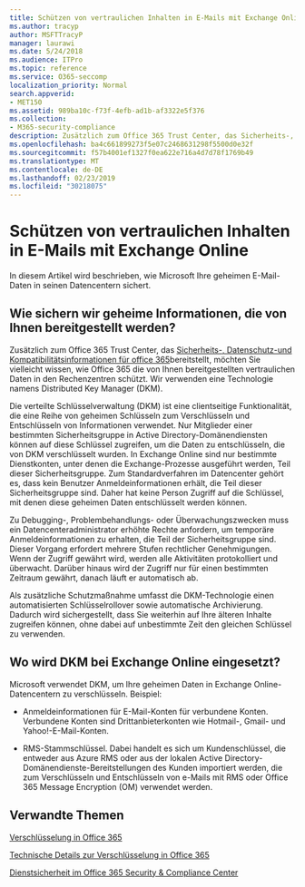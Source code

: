 ```yaml
---
title: Schützen von vertraulichen Inhalten in E-Mails mit Exchange Online
ms.author: tracyp
author: MSFTTracyP
manager: laurawi
ms.date: 5/24/2018
ms.audience: ITPro
ms.topic: reference
ms.service: O365-seccomp
localization_priority: Normal
search.appverid:
- MET150
ms.assetid: 989ba10c-f73f-4efb-ad1b-af3322e5f376
ms.collection:
- M365-security-compliance
description: Zusätzlich zum Office 365 Trust Center, das Sicherheits-, Datenschutz-und Kompatibilitätsinformationen für Office 365 bereitstellt, möchten Sie vielleicht wissen, wie Office 365 die von Ihnen bereitgestellten vertraulichen Daten in den Rechenzentren schützt. Wir verwenden eine Technologie namens Distributed Key Manager (DKM).
ms.openlocfilehash: ba4c661899273f5e07c2468631298f5500d0e32f
ms.sourcegitcommit: f57b4001ef1327f0ea622e716a4d7d78f1769b49
ms.translationtype: MT
ms.contentlocale: de-DE
ms.lasthandoff: 02/23/2019
ms.locfileid: "30218075"
---
```

# <a name="how-exchange-online-secures-your-email-secrets"></a>Schützen von vertraulichen Inhalten in E-Mails mit Exchange Online

In diesem Artikel wird beschrieben, wie Microsoft Ihre geheimen E-Mail-Daten in seinen Datencentern sichert.
  
## <a name="how-do-we-secure-secret-information-provided-by-you"></a>Wie sichern wir geheime Informationen, die von Ihnen bereitgestellt werden?

Zusätzlich zum Office 365 Trust Center, das [Sicherheits-, Datenschutz-und Kompatibilitätsinformationen für office 365](https://go.microsoft.com/fwlink/?linkid=874644)bereitstellt, möchten Sie vielleicht wissen, wie Office 365 die von Ihnen bereitgestellten vertraulichen Daten in den Rechenzentren schützt. Wir verwenden eine Technologie namens Distributed Key Manager (DKM).
  
Die verteilte Schlüsselverwaltung (DKM) ist eine clientseitige Funktionalität, die eine Reihe von geheimen Schlüsseln zum Verschlüsseln und Entschlüsseln von Informationen verwendet. Nur Mitglieder einer bestimmten Sicherheitsgruppe in Active Directory-Domänendiensten können auf diese Schlüssel zugreifen, um die Daten zu entschlüsseln, die von DKM verschlüsselt wurden. In Exchange Online sind nur bestimmte Dienstkonten, unter denen die Exchange-Prozesse ausgeführt werden, Teil dieser Sicherheitsgruppe. Zum Standardverfahren im Datencenter gehört es, dass kein Benutzer Anmeldeinformationen erhält, die Teil dieser Sicherheitsgruppe sind. Daher hat keine Person Zugriff auf die Schlüssel, mit denen diese geheimen Daten entschlüsselt werden können.
  
Zu Debugging-, Problembehandlungs- oder Überwachungszwecken muss ein Datencenteradministrator erhöhte Rechte anfordern, um temporäre Anmeldeinformationen zu erhalten, die Teil der Sicherheitsgruppe sind. Dieser Vorgang erfordert mehrere Stufen rechtlicher Genehmigungen. Wenn der Zugriff gewährt wird, werden alle Aktivitäten protokolliert und überwacht. Darüber hinaus wird der Zugriff nur für einen bestimmten Zeitraum gewährt, danach läuft er automatisch ab.
  
Als zusätzliche Schutzmaßnahme umfasst die DKM-Technologie einen automatisierten Schlüsselrollover sowie automatische Archivierung. Dadurch wird sichergestellt, dass Sie weiterhin auf Ihre älteren Inhalte zugreifen können, ohne dabei auf unbestimmte Zeit den gleichen Schlüssel zu verwenden.

  
## <a name="where-does-exchange-online-make-use-of-dkm"></a>Wo wird DKM bei Exchange Online eingesetzt?

Microsoft verwendet DKM, um Ihre geheimen Daten in Exchange Online-Datencentern zu verschlüsseln. Beispiel:
  
- Anmeldeinformationen für E-Mail-Konten für verbundene Konten. Verbundene Konten sind Drittanbieterkonten wie Hotmail-, Gmail- und Yahoo!-E-Mail-Konten.
    
- RMS-Stammschlüssel. Dabei handelt es sich um Kundenschlüssel, die entweder aus Azure RMS oder aus der lokalen Active Directory-Domänendienste-Bereitstellungen des Kunden importiert werden, die zum Verschlüsseln und Entschlüsseln von e-Mails mit RMS oder Office 365 Message Encryption (OM) verwendet werden.
    
## <a name="related-topics"></a>Verwandte Themen

[Verschlüsselung in Office 365](encryption.md)
  
[Technische Details zur Verschlüsselung in Office 365](technical-reference-details-about-encryption.md)
  
[Dienstsicherheit im Office 365 Security &amp; Compliance Center](https://go.microsoft.com/fwlink/?linkid=874645)
  

